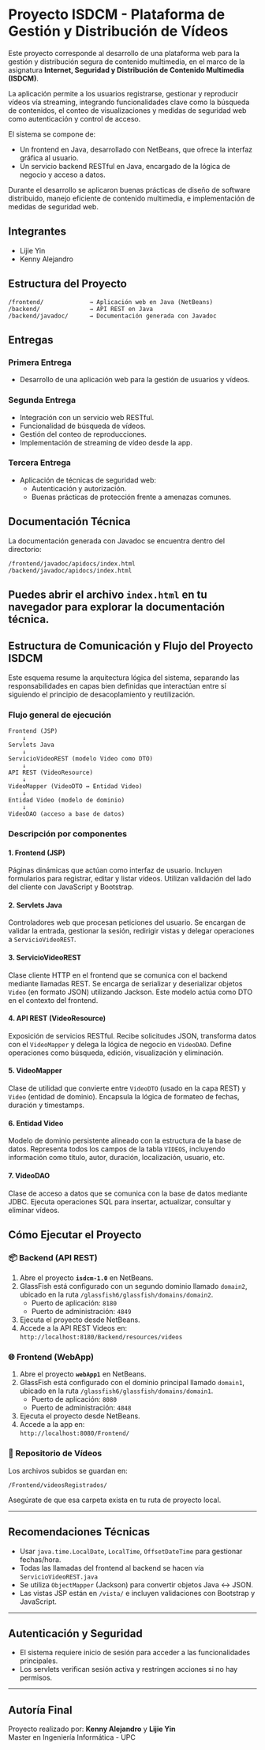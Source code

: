 # Proyecto ISDCM - Plataforma de Gestión y Distribución de Vídeos

Este proyecto corresponde al desarrollo de una plataforma web para la gestión y distribución segura de contenido multimedia, en el marco de la asignatura **Internet, Seguridad y Distribución de Contenido Multimedia (ISDCM)**.

La aplicación permite a los usuarios registrarse, gestionar y reproducir vídeos vía streaming, integrando funcionalidades clave como la búsqueda de contenidos, el conteo de visualizaciones y medidas de seguridad web como autenticación y control de acceso.

El sistema se compone de:

- Un frontend en Java, desarrollado con NetBeans, que ofrece la interfaz gráfica al usuario.
- Un servicio backend RESTful en Java, encargado de la lógica de negocio y acceso a datos.

Durante el desarrollo se aplicaron buenas prácticas de diseño de software distribuido, manejo eficiente de contenido multimedia, e implementación de medidas de seguridad web.

## Integrantes

- Lijie Yin  
- Kenny Alejandro

## Estructura del Proyecto

```
/frontend/             → Aplicación web en Java (NetBeans)
/backend/              → API REST en Java
/backend/javadoc/      → Documentación generada con Javadoc
```

## Entregas

### Primera Entrega

- Desarrollo de una aplicación web para la gestión de usuarios y vídeos.

### Segunda Entrega

- Integración con un servicio web RESTful.  
- Funcionalidad de búsqueda de vídeos.  
- Gestión del conteo de reproducciones.  
- Implementación de streaming de vídeo desde la app.

### Tercera Entrega

- Aplicación de técnicas de seguridad web:
  - Autenticación y autorización.
  - Buenas prácticas de protección frente a amenazas comunes.

## Documentación Técnica

La documentación generada con Javadoc se encuentra dentro del directorio:

```
/frontend/javadoc/apidocs/index.html
/backend/javadoc/apidocs/index.html
```
Puedes abrir el archivo `index.html` en tu navegador para explorar la documentación técnica.
---
## Estructura de Comunicación y Flujo del Proyecto ISDCM

Este esquema resume la arquitectura lógica del sistema, separando las responsabilidades en capas bien definidas que interactúan entre sí siguiendo el principio de desacoplamiento y reutilización.

### Flujo general de ejecución

```
Frontend (JSP)
    ↓
Servlets Java
    ↓
ServicioVideoREST (modelo Video como DTO)
    ↓
API REST (VideoResource)
    ↓
VideoMapper (VideoDTO ↔ Entidad Video)
    ↓
Entidad Video (modelo de dominio)
    ↓
VideoDAO (acceso a base de datos)
```

### Descripción por componentes

#### 1. Frontend (JSP)
Páginas dinámicas que actúan como interfaz de usuario. Incluyen formularios para registrar, editar y listar vídeos. Utilizan validación del lado del cliente con JavaScript y Bootstrap.

#### 2. Servlets Java
Controladores web que procesan peticiones del usuario. Se encargan de validar la entrada, gestionar la sesión, redirigir vistas y delegar operaciones a `ServicioVideoREST`.

#### 3. ServicioVideoREST
Clase cliente HTTP en el frontend que se comunica con el backend mediante llamadas REST. Se encarga de serializar y deserializar objetos `Video` (en formato JSON) utilizando Jackson. Este modelo actúa como DTO en el contexto del frontend.

#### 4. API REST (VideoResource)
Exposición de servicios RESTful. Recibe solicitudes JSON, transforma datos con el `VideoMapper` y delega la lógica de negocio en `VideoDAO`. Define operaciones como búsqueda, edición, visualización y eliminación.

#### 5. VideoMapper
Clase de utilidad que convierte entre `VideoDTO` (usado en la capa REST) y `Video` (entidad de dominio). Encapsula la lógica de formateo de fechas, duración y timestamps.

#### 6. Entidad Video
Modelo de dominio persistente alineado con la estructura de la base de datos. Representa todos los campos de la tabla `VIDEOS`, incluyendo información como título, autor, duración, localización, usuario, etc.

#### 7. VideoDAO
Clase de acceso a datos que se comunica con la base de datos mediante JDBC. Ejecuta operaciones SQL para insertar, actualizar, consultar y eliminar vídeos.


## Cómo Ejecutar el Proyecto

### 📦 Backend (API REST)

1. Abre el proyecto **`isdcm-1.0`** en NetBeans.
2. GlassFish está configurado con un segundo dominio llamado `domain2`, ubicado en la ruta `/glassfish6/glassfish/domains/domain2`.
   - Puerto de aplicación: `8180`
   - Puerto de administración: `4849`
3. Ejecuta el proyecto desde NetBeans.
4. Accede a la API REST Videos en:  
   `http://localhost:8180/Backend/resources/videos`
  

### 🌐 Frontend (WebApp)

1. Abre el proyecto **`webApp1`** en NetBeans.
2. GlassFish está configurado con el dominio principal llamado `domain1`, ubicado en la ruta `/glassfish6/glassfish/domains/domain1`.
   - Puerto de aplicación: `8080`
   - Puerto de administración: `4848`
3. Ejecuta el proyecto desde NetBeans.
4. Accede a la app en:  
   `http://localhost:8080/Frontend/`


### 📁 Repositorio de Vídeos

Los archivos subidos se guardan en:
```
/Frontend/videosRegistrados/
```

Asegúrate de que esa carpeta exista en tu ruta de proyecto local.

---

## Recomendaciones Técnicas

- Usar `java.time.LocalDate`, `LocalTime`, `OffsetDateTime` para gestionar fechas/hora.
- Todas las llamadas del frontend al backend se hacen vía `ServicioVideoREST.java`
- Se utiliza `ObjectMapper` (Jackson) para convertir objetos Java ↔ JSON.
- Las vistas JSP están en `/vista/` e incluyen validaciones con Bootstrap y JavaScript.

---

## Autenticación y Seguridad

- El sistema requiere inicio de sesión para acceder a las funcionalidades principales.
- Los servlets verifican sesión activa y restringen acciones si no hay permisos.

---

## Autoría Final

Proyecto realizado por: **Kenny Alejandro** y **Lijie Yin**  
Master en Ingeniería Informática - UPC
